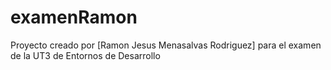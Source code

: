 # examenRamon
Proyecto creado por [Ramon Jesus Menasalvas Rodriguez] para el examen de la UT3 de Entornos de Desarrollo
